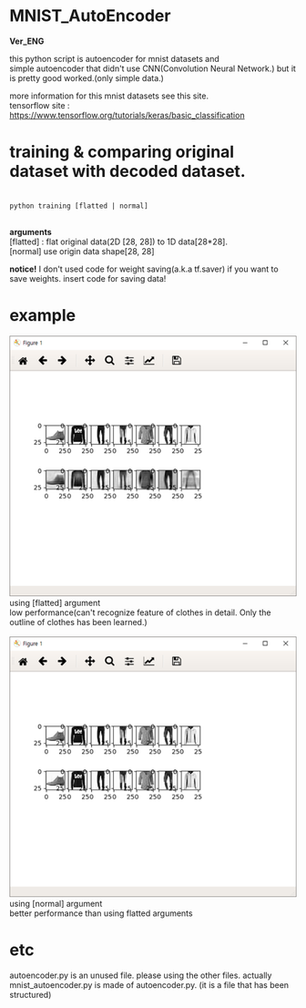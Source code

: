 # MNIST_AutoEncoder
__Ver_ENG__

this python script is autoencoder for mnist datasets and<br> 
simple autoencoder that didn't use CNN(Convolution Neural Network.)
but it is pretty good worked.(only simple data.)


more information for this mnist datasets see this site. 
<br>tensorflow site : https://www.tensorflow.org/tutorials/keras/basic_classification



# training & comparing original dataset with decoded dataset.
<pre>
<code>
python training [flatted | normal]
</code>
</pre>
__arguments__<br>
[flatted] : flat original data(2D [28, 28]) to 1D data[28*28].<br>
[normal] use origin data shape[28, 28]

__notice!__ 
I don't used code for weight saving(a.k.a tf.saver)
if you want to save weights. insert code for saving data!


# example

<img src="./example_image/flat.png">
using [flatted] argument<br>
low performance(can't recognize feature of clothes in detail. Only the outline of clothes has been learned.)

<br>
<br>
<img src="./example_image/normal.png"><br>
using [normal] argument<br>
better performance than using flatted arguments



# etc
autoencoder.py is an unused file. please using the other files.
actually mnist_autoencoder.py is made of autoencoder.py. (it is a file that has been structured)

